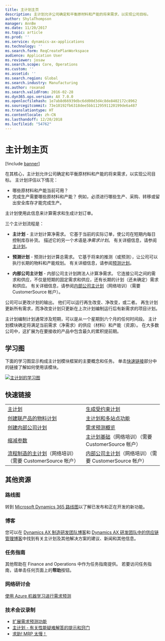 ```yaml
---
title: 主计划主页
description: 主计划允许公司确定和平衡原材料和产能的将来需求，以实现公司目标。
author: ShylaThompson
manager: AnnBe
ms.date: 11/20/2017
ms.topic: article
ms.prod: ''
ms.service: dynamics-ax-applications
ms.technology: ''
ms.search.form: ReqCreatePlanWorkspace
audience: Application User
ms.reviewer: josaw
ms.search.scope: Core, Operations
ms.custom: ''
ms.assetid: ''
ms.search.region: Global
ms.search.industry: Manufacturing
ms.author: roxanad
ms.search.validFrom: 2016-02-28
ms.dyn365.ops.version: AX 7.0.0
ms.openlocfilehash: 1e7ab8d66939dbc6dd00d3d4c8de8402172c8962
ms.sourcegitcommit: 73e10192fb6318dee5bb1129591120199de6a487
ms.translationtype: HT
ms.contentlocale: zh-CN
ms.lasthandoff: 12/20/2018
ms.locfileid: "54762"
---
```

# <a name="master-planning-home-page"></a>主计划主页

[!include [banner](../includes/banner.md)]

在其核心，主计划允许公司确定和平衡原材料和产能的将来需求，以实现公司目标。 主计划评估以下情况： 

-  哪些原材料和产能当前可用？ 
-  完成生产需要哪些原材料和产能？ 例如，必须进行哪些生产、采购、转移或留出安全库存才能完成生产。

主计划使用此信息来计算需求和生成计划订单。

三个主计划流程是：

-  **主计划** - 主计划计算净需求。 它基于当前的实际订单，使公司在短期内每日控制库存补货。 描述它的另一个术语是*净需求计划*。 有关详细信息，请参阅[主计划](master-plans.md)。 

-  **预测计划** - 预测计划计算总需求。 它基于将来的推测（或预测），让公司可以执行长期的物料和产能规划。 有关详细信息，请参阅[预测计划](introduction-demand-forecasting.md)。 

-  **内部公司主计划** - 内部公司主计划跨法人计算净需求。 它连接公司之间的需求和供应，不仅是短期的固定需求和供应，还有长期的计划（还未确定）需求和供应。 有关详细信息，请参阅[内部公司主计划](https://mbspartner.microsoft.com/AX/CourseOverview/1276)（网络培训）（需要 CustomerSource 帐户）。 

公司可以更改计划的输出。 他们可以运行再生改变、净改变，或二者。 再生计划更新所有需求，而净改变计划只更新在上次计划编制运行后有新需求的项目计划。

主计划编制计划通常涉及短期，可以是从一个星期到六个月的任何时间段。 主计划模块确定将满足当前需求（净需求）的供应（材料）和产能（资源）。 在大多数公司中，这扩展为在要接收的产品中包含最久的累积提前期。

## <a name="learning-map"></a>学习图

下面的学习图显示构成主计划模块框架的主要概念和任务。 单击[快速链接](#quick-links)部分中的链接了解如何使用该模块。

[![主计划的学习图](./media/master-planning-learning-map.png)](./media/master-planning-learning-map.png)

## <a name="quick-links"></a>快速链接

|      |   |
|------|---|
|        [主计划](master-plans.md)       |     [生成受约束计划](./tasks/constrained-plan.md)  |
| [创建联产品的物料计划](./tasks/create-material-plan-co-products.md)   |  [主计划和多站点功能](master-plan-multisite-functionality.md)  |
| [创建内部公司计划](./tasks/create-intercompany-plan.md) | [需求预测概览](introduction-demand-forecasting.md)  | 
|[缩减参数](reduction-keys.md)| [主计划基础](https://mbspartner.microsoft.com/AX/CourseOverview/1275)（网络培训）（需要 CustomerSource 帐户）     |
|  [流程制造的主计划](https://mbspartner.microsoft.com/D365E/CourseOverview/1514)（网络培训）（需要 CustomerSource 帐户） | [内部公司主计划](https://mbspartner.microsoft.com/AX/CourseOverview/1276)（网络培训）（需要 CustomerSource 帐户）|
                                  
## <a name="additional-resources"></a>其他资源

### <a name="roadmaps"></a>路线图
转到 [Microsoft Dynamics 365 路线图](https://roadmap.dynamics.com/)以了解已发布和正在开发的新功能。

### <a name="blogs"></a>博客
您可以在 [Dynamics AX 制造研发团队博客](https://blogs.msdn.microsoft.com/axmfg)和 [Dynamics AX 研发团队中的供应链管理博客](https://blogs.msdn.microsoft.com/dynamicsaxscm)中找到有关主计划及其他解决方案的建议、新闻和其他信息。

### <a name="task-guides"></a>任务指南
其他帮助在 Finance and Operations 中作为任务指南提供。 若要访问任务指南，请单击任何页面上的**帮助**按钮。

### <a name="webinars"></a>网络研讨会
[使用 Azure 机器学习进行需求预测](https://www.youtube.com/watch?v=4nQsccdFFDA&feature=youtu.be)

### <a name="tech-conference-recordings"></a>技术会议录制
-  [扩展需求预测功能](https://www.youtube.com/watch?v=4OIKIXLiNjI&feature=youtu.be)
-  [主计划 - 有关性能疑难解答的提示和窍门](https://youtu.be/7v8BPmEs9Dg)
-  [求助! MRP 太慢！](https://youtu.be/RLXybx20B5o)



